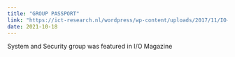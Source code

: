```yaml
---
title: "GROUP PASSPORT"
link: "https://ict-research.nl/wordpress/wp-content/uploads/2017/11/IO-magazine-NR3-2021_web.pdf"
date: 2021-10-18
---
```

    
    
    
System and Security group was featured in I/O Magazine